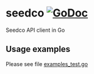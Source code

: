 # seedco [![GoDoc](https://godoc.org/github.com/orijtech/seedco/v1?status.svg)](https://godoc.org/github.com/orijtech/seedco/v1)

Seedco API client in Go

## Usage examples
Please see file [examples_test.go](./examples_test.go)
